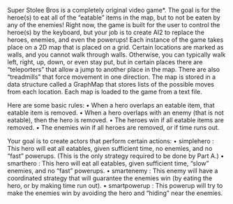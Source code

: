Super Stolee Bros is a completely original video game*. The goal is for the heroe(s) to eat all of the “eatable” items in the map, but to not be eaten by any of the enemies! Right now, the game is
built for the user to control the heroe(s) by the keyboard, but your job is to create AI2 to replace the heroes, enemies, and even the powerups! Each instance of the game takes place on a 2D map that is placed on a grid. Certain locations
are marked as walls, and you cannot walk through walls. Otherwise, you can typically walk left, right, up, down, or even stay put, but in certain places there are “teleporters” that allow a jump to
another place in the map. There are also “treadmills” that force movement in one direction. The map is stored in a data structure called a GraphMap that stores lists of the possible moves from
each location. Each map is loaded to the game from a text file. 

Here are some basic rules:
• When a hero overlaps an eatable item, that eatable item is removed.
• When a hero overlaps with an enemy (that is not eatable), then the hero is removed.
• The heroes win if all eatable items are removed.
• The enemies win if all heroes are removed, or if time runs out.

Your goal is to create actors that perform certain actions:
• simplehero : This hero will eat all eatables, given sufficient time, no enemies, and no “fast”
powerups. (This is the only strategy required to be done by Part A.)
• smarthero : This hero will eat all eatables, given sufficient time, “slow” enemies, and no
“fast” powerups.
• smartenemy : This enemy will have a coordinated strategy that will guarantee the enemies
win (by eating the hero, or by making time run out).
• smartpowerup : This powerup will try to make the enemies win by avoiding the hero and
“hiding” near the enemies.
